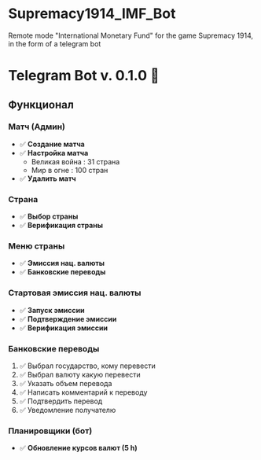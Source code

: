# Supremacy1914_IMF_Bot

Remote mode "International Monetary Fund" for the game Supremacy 1914, in the form of a telegram bot

# Telegram Bot v. 0.1.0 🤖

## Функционал

### Матч (Админ)
- ✅ **Создание матча**
- ✅ **Настройка матча**
  - Великая война : 31 страна
  - Мир в огне : 100 стран
- ✅ **Удалить матч**

### Страна
- ✅ **Выбор страны**
- ✅ **Верификация страны**

### Меню страны
- ✅ **Эмиссия нац. валюты**
- ✅ **Банковские переводы**

### Стартовая эмиссия нац. валюты
- ✅ **Запуск эмиссии**
- ✅ **Подтверждение эмиссии**
- ✅ **Верификация эмиссии**

### Банковские переводы
1. ✅ Выбрал государство, кому перевести
2. ✅ Выбрал валюту какую перевести
3. ✅ Указать объем перевода
4. ✅ Написать комментарий к переводу
5. ✅ Подтвердить перевод
6. ✅ Уведомление получателю

### Планировщики (бот)
- ✅ **Обновление курсов валют (5 h)**

